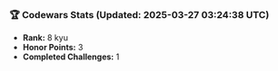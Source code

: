 ### 🏆 Codewars Stats (Updated: 2025-03-27 03:24:38 UTC)

- **Rank:** 8 kyu
- **Honor Points:** 3
- **Completed Challenges:** 1
